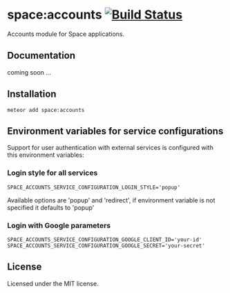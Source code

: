 # space:accounts [![Build Status](https://travis-ci.org/meteor-space/accounts.svg)](https://travis-ci.org/meteor-space/accounts)
Accounts module for Space applications.

## Documentation
coming soon …

## Installation
`meteor add space:accounts`

## Environment variables for service configurations

Support for user authentication with external services is configured with this environment variables:

### Login style for all services
`SPACE_ACCOUNTS_SERVICE_CONFIGURATION_LOGIN_STYLE='popup'`

Available options are 'popup' and 'redirect', if environment variable is not specified it defaults to 'popup'

### Login with Google parameters
`SPACE_ACCOUNTS_SERVICE_CONFIGURATION_GOOGLE_CLIENT_ID='your-id'`
`SPACE_ACCOUNTS_SERVICE_CONFIGURATION_GOOGLE_SECRET='your-secret'`

## License
Licensed under the MIT license.